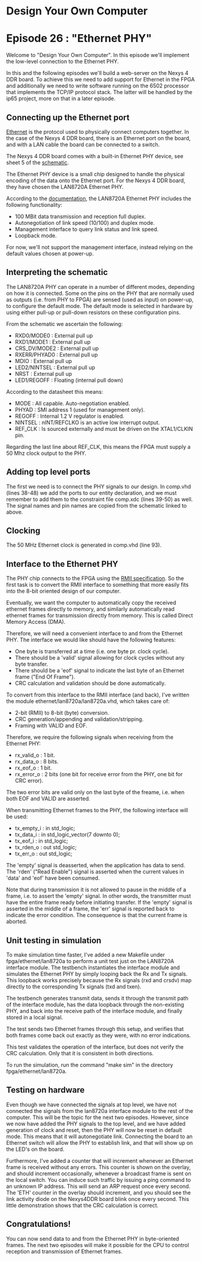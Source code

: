 # Design Your Own Computer
# Episode 26 : "Ethernet PHY"
 
Welcome to "Design Your Own Computer".  In this episode we'll implement
the low-level connection to the Ethernet PHY.

In this and the following episodes we'll build a web-server on the Nexys 4 DDR
board. To achieve this we need to add support for Ethernet in the FPGA and
additionally we need to write software running on the 6502 processor that
implements the TCP/IP protocol stack. The latter will be handled by the
ip65 project, more on that in a later episode.

## Connecting up the Ethernet port

[Ethernet](https://en.wikipedia.org/wiki/Ethernet) is the protocol used to
physically connect computers together.  In the case of the Nexys 4 DDR board,
there is an Ethernet port on the board, and with a LAN cable the board can be
connected to a switch.

The Nexys 4 DDR board comes with a built-in Ethernet PHY device, see sheet 5
of the
[schematic](https://reference.digilentinc.com/_media/reference/programmable-logic/nexys-4-ddr/nexys-4-ddr_sch.pdf).

The Ethernet PHY device is a small chip designed to handle the physical
encoding of the data onto the Ethernet port. For the Nexys 4 DDR board, they
have chosen the LAN8720A Ethernet PHY.

According to the
[documentation](http://ww1.microchip.com/downloads/en/DeviceDoc/8720a.pdf), the
LAN8720A Ethernet PHY includes the following functionality:
* 100 MBit data transmission and reception full duplex.
* Autonegotiation of link speed (10/100) and duplex mode.
* Management interface to query link status and link speed.
* Loopback mode.

For now, we'll not support the management interface, instead relying on the
default values chosen at power-up.

## Interpreting the schematic
The LAN8720A PHY can operate in a number of different modes, depending on how
it is connected. Some on the pins on the PHY that are normally used as outputs
(i.e. from PHY to FPGA) are sensed (used as input) on power-up, to configure
the default mode. The default mode is selected in hardware by using either
pull-up or pull-down resistors on these configuration pins.

From the schematic we ascertain the following: 
* RXD0/MODE0    : External pull up
* RXD1/MODE1    : External pull up
* CRS\_DV/MODE2 : External pull up
* RXERR/PHYAD0  : External pull up
* MDIO          : External pull up
* LED2/NINTSEL  : External pull up
* NRST          : External pull up
* LED1/REGOFF   : Floating (internal pull down)

According to the datasheet this means:
* MODE     : All capable. Auto-negotiation enabled.
* PHYAD    : SMI address 1 (used for management only).
* REGOFF   : Internal 1.2 V regulator is enabled.
* NINTSEL  : nINT/REFCLKO is an active low interrupt output.
* REF\_CLK : Is sourced externally and must be driven on the XTAL1/CLKIN pin.

Regarding the last line about REF\_CLK, this means the FPGA must supply a 50
Mhz clock output to the PHY.

## Adding top level ports
The first we need is to connect the PHY signals to our design. In comp.vhd
(lines 38-48) we add the ports to our entity declaration, and we must remember
to add them to the constraint file comp.xdc (lines 39-50) as well. The signal
names and pin names are copied from the schematic linked to above.

## Clocking
The 50 MHz Ethernet clock is generated in comp.vhd (line 93).

## Interface to the Ethernet PHY
The PHY chip connects to the FPGA using the [RMII
specification](https://en.wikipedia.org/wiki/Media-independent_interface#Reduced_media-independent_interface).
So the first task is to convert the RMII interface to something that more easily
fits into the 8-bit oriented design of our computer.

Eventually, we want the computer to automatically copy the received ethernet
frames directly to memory, and similarly automatically read ethernet frames for
transmission directly from memory. This is called Direct Memory Access (DMA).

Therefore, we will need a convenient interface to and from the Ethernet PHY.
The interface we would like should have the following features:
* One byte is transferred at a time (i.e. one byte pr. clock cycle).
* There should be a 'valid' signal allowing for clock cycles without any byte
  transfer.
* There should be a 'eof' signal to indicate the last byte of an Ethernet frame
  ("End Of Frame").
* CRC calculation and validation should be done automatically.

To convert from this interface to the RMII interface (and back), I've written
the module ethernet/lan8720a/lan8720a.vhd, which takes care of:
* 2-bit (RMII) to 8-bit (byte) conversion.
* CRC generation/appending and validation/stripping.
* Framing with VALID and EOF.

Therefore, we require the following signals when receiving from the Ethernet
PHY:
* rx\_valid\_o : 1 bit.
* rx\_data\_o  : 8 bits.
* rx\_eof\_o   : 1 bit.
* rx\_error\_o : 2 bits (one bit for receive error from the PHY, one bit for
  CRC error).

The two error bits are valid only on the last byte of the freame, i.e. when
both EOF and VALID are asserted.

When transmitting Ethernet frames to the PHY, the following interface will be used:
* tx\_empty\_i   : in    std\_logic;
* tx\_data\_i    : in    std\_logic\_vector(7 downto 0);
* tx\_eof\_i     : in    std\_logic;
* tx\_rden\_o    : out   std\_logic;
* tx\_err\_o     : out   std\_logic;

The 'empty' signal is deasserted, when the application has data to send. The
'rden' ("Read Enable") signal is asserted when the current values in 'data' and
'eof' have been consumed.

Note that during transmission it is not allowed to pause in the middle of a
frame, i.e. to assert the 'empty' signal.  In other words, the transmitter must
have the entire frame ready before initiating transfer. If the 'empty' signal
is asserted in the middle of a frame, the 'err' signal is reported back to
indicate the error condition. The consequence is that the current frame is
aborted.

## Unit testing in simulation
To make simulation time faster, I've added a new Makefile under
fpga/ethernet/lan8720a to perform a unit test just on the LAN8720A interface
module.  The testbench instantiates the interface module and simulates the
Ethernet PHY by simply looping back the Rx and Tx signals.  This loopback
works precisely because the Rx signals (rxd and crsdv) map directly
to the corresponding Tx signals (txd and txen).

The testbench generates transmit data, sends it through the transmit path of
the interface module, has the data loopback through the non-existing PHY, and
back into the receive path of the interface module, and finally stored in a
local signal.

The test sends two Ethernet frames through this setup, and verifies that both
frames come back out exactly as they were, with no error indications.

This test validates the operation of the interface, but does not verify the CRC
calculation. Only that it is consistent in both directions.

To run the simulation, run the command "make sim" in the directory
fpga/ethernet/lan8720a.

## Testing on hardware
Even though we have connected the signals at top level, we have not connected
the signals from the lan8720a interface module to the rest of the computer.
This will be the topic for the next two episodes.  However, since we now have
added the PHY signals to the top level, and we have added generation of clock
and reset, then the PHY will now be reset in default mode. This means that it
will autonegotiate link. Connecting the board to an Ethernet switch will allow
the PHY to establish link, and that will show up on the LED's on the board.

Furthermore, I've added a counter that will increment whenever an Ethernet
frame is received without any errors. This counter is shown on the overlay, and
should increment occasionally, whenever a broadcast frame is sent on the local
switch. You can induce such traffic by issuing a ping command to an unknown
IP address. This will send an ARP request once every second. The 'ETH' counter
in the overlay should increment, and you should see the link activity diode
on the Nexys4DDR board blink once every second. This little demonstration shows
that the CRC calculation is correct.

## Congratulations!
You can now send data to and from the Ethernet PHY in byte-oriented frames.
The next two episodes will make it possible for the CPU to control reception
and transmission of Ethernet frames.

